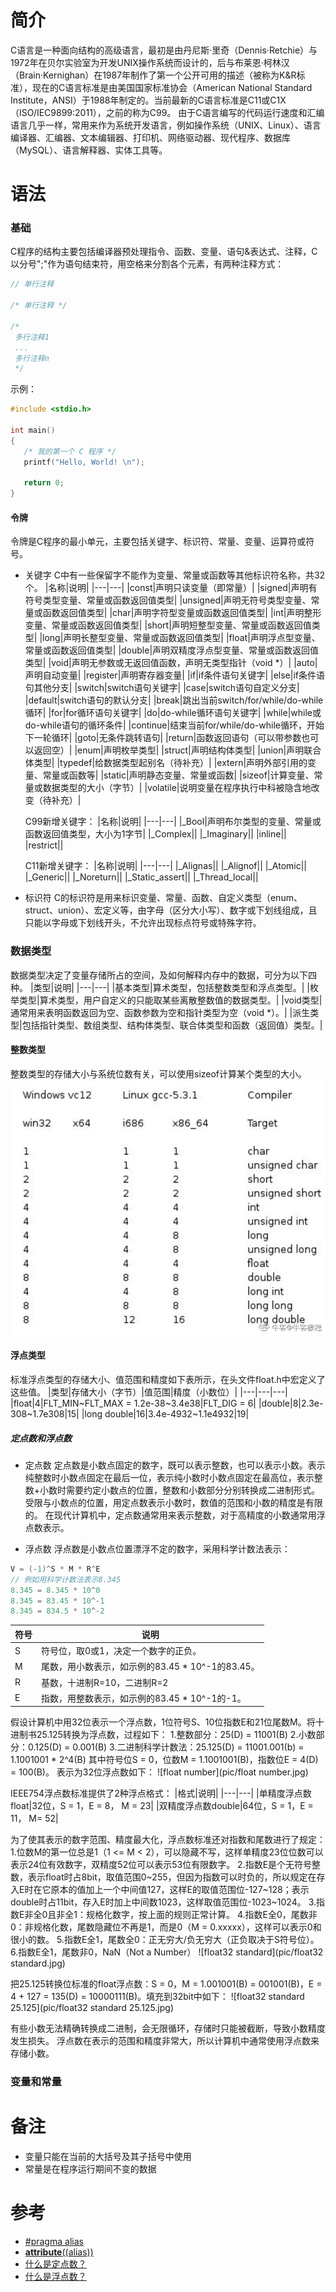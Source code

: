 简介
===
  C语言是一种面向结构的高级语言，最初是由丹尼斯·里奇（Dennis·Retchie）与1972年在贝尔实验室为开发UNIX操作系统而设计的，后与布莱恩·柯林汉（Brain·Kernighan）在1987年制作了第一个公开可用的描述（被称为K&R标准），现在的C语言标准是由美国国家标准协会（American National Standard Institute，ANSI）于1988年制定的。当前最新的C语言标准是C11或C1X（ISO/IEC9899:2011），之前的称为C99。
  由于C语言编写的代码运行速度和汇编语言几乎一样，常用来作为系统开发语言，例如操作系统（UNIX、Linux）、语言编译器、汇编器、文本编辑器、打印机、网络驱动器、现代程序、数据库（MySQL）、语言解释器、实体工具等。

语法
===
### 基础
  C程序的结构主要包括编译器预处理指令、函数、变量、语句&表达式、注释，C以分号";"作为语句结束符，用空格来分割各个元素，有两种注释方式：
```C
// 单行注释

/* 单行注释 */

/*
 多行注释1
 ...
 多行注释n
 */
```

示例：
```C
#include <stdio.h>

int main()
{
   /* 我的第一个 C 程序 */
   printf("Hello, World! \n");

   return 0;
}
```

#### 令牌
  令牌是C程序的最小单元，主要包括关键字、标识符、常量、变量、运算符或符号。
* 关键字
  C中有一些保留字不能作为变量、常量或函数等其他标识符名称，共32个。
|名称|说明|
|---|---|
|const|声明只读变量（即常量）|
|signed|声明有符号类型变量、常量或函数返回值类型|
|unsigned|声明无符号类型变量、常量或函数返回值类型|
|char|声明字符型变量或函数返回值类型|
|int|声明整形变量、常量或函数返回值类型|
|short|声明短整型变量、常量或函数返回值类型|
|long|声明长整型变量、常量或函数返回值类型|
|float|声明浮点型变量、常量或函数返回值类型|
|double|声明双精度浮点型变量、常量或函数返回值类型|
|void|声明无参数或无返回值函数，声明无类型指针（void \*）|
|auto|声明自动变量|
|register|声明寄存器变量|
|if|if条件语句关键字|
|else|if条件语句其他分支|
|switch|switch语句关键字|
|case|switch语句自定义分支|
|default|switch语句的默认分支|
|break|跳出当前switch/for/while/do-while循环|
|for|for循环语句关键字|
|do|do-while循环语句关键字|
|while|while或do-while语句的循环条件|
|continue|结束当前for/while/do-while循环，开始下一轮循环|
|goto|无条件跳转语句|
|return|函数返回语句（可以带参数也可以返回空）|
|enum|声明枚举类型|
|struct|声明结构体类型|
|union|声明联合体类型|
|typedef|给数据类型起别名（待补充）|
|extern|声明外部引用的变量、常量或函数等|
|static|声明静态变量、常量或函数|
|sizeof|计算变量、常量或数据类型的大小（字节）|
|volatile|说明变量在程序执行中科被隐含地改变（待补充）|

  C99新增关键字：
|名称|说明|
|---|---|
|\_Bool|声明布尔类型的变量、常量或函数返回值类型，大小为1字节|
|\_Complex||
|\_Imaginary||
|inline||
|restrict||

  C11新增关键字：
|名称|说明|
|---|---|
|\_Alignas||
|\_Alignof||
|\_Atomic||
|\_Generic||
|\_Noreturn||
|\_Static_assert||
|\_Thread_local||

* 标识符
  C的标识符是用来标识变量、常量、函数、自定义类型（enum、struct、union）、宏定义等，由字母（区分大小写）、数字或下划线组成，且只能以字母或下划线开头，不允许出现标点符号或特殊字符。

### 数据类型
  数据类型决定了变量存储所占的空间，及如何解释内存中的数据，可分为以下四种。
|类型|说明|
|---|---|
|基本类型|算术类型，包括整数类型和浮点类型。|
|枚举类型|算术类型，用户自定义的只能取某些离散整数值的数据类型。|
|void类型|通常用来表明函数返回为空、函数参数为空和指针类型为空（void \*）。|
|派生类型|包括指针类型、数组类型、结构体类型、联合体类型和函数（返回值）类型。|

#### 整数类型
  整数类型的存储大小与系统位数有关，可以使用sizeof计算某个类型的大小。
![integer](pic/integer.jpg)

#### 浮点类型
  标准浮点类型的存储大小、值范围和精度如下表所示，在头文件float.h中宏定义了这些值。
|类型|存储大小（字节）|值范围|精度（小数位）|
|---|---|---|
|float|4|FLT_MIN~FLT_MAX = 1.2e-38~3.4e38|FLT_DIG = 6|
|double|8|2.3e-308~1.7e308|15|
|long double|16|3.4e-4932~1.1e4932|19|

##### 定点数和浮点数
* 定点数
  定点数是小数点固定的数字，既可以表示整数，也可以表示小数。表示纯整数时小数点固定在最后一位，表示纯小数时小数点固定在最高位，表示整数+小数时需要约定小数点的位置，整数和小数部分分别转换成二进制形式。
  受限与小数点的位置，用定点数表示小数时，数值的范围和小数的精度是有限的。
  在现代计算机中，定点数通常用来表示整数，对于高精度的小数通常用浮点数表示。

* 浮点数
  浮点数是小数点位置漂浮不定的数字，采用科学计数法表示：
```C
V = (-1)^S * M * R^E
// 例如用科学计数法表示8.345
8.345 = 8.345 * 10^0
8.345 = 83.45 * 10^-1
8.345 = 834.5 * 10^-2
```
|符号|说明|
|---|---|
|S|符号位，取0或1，决定一个数字的正负。|
|M|尾数，用小数表示，如示例的83.45 * 10^-1的83.45。|
|R|基数，十进制R=10，二进制R=2|
|E|指数，用整数表示，如示例的83.45 * 10^-1的-1。|

  假设计算机中用32位表示一个浮点数，1位符号S、10位指数E和21位尾数M。将十进制书25.125转换为浮点数，过程如下：
1.整数部分：25(D) = 11001(B)
2.小数部分：0.125(D) = 0.001(B)
3.二进制科学计数法：25.125(D) = 11001.001(b) = 1.1001001 * 2^4(B)
其中符号位S = 0，位数M = 1.1001001(B)，指数位E = 4(D) = 100(B)。
  表示为32位浮点数如下：
![float number](pic/float number.jpg)

  IEEE754浮点数标准提供了2种浮点格式：
|格式|说明|
|---|---|
|单精度浮点数float|32位，S = 1，E = 8， M = 23|
|双精度浮点数double|64位，S = 1，E = 11， M= 52|

  为了使其表示的数字范围、精度最大化，浮点数标准还对指数和尾数进行了规定：
1.位数M的第一位总是1（1 <= M < 2），可以隐藏不写，这样单精度23位位数可以表示24位有效数字，双精度52位可以表示53位有限数字。
2.指数E是个无符号整数，表示float时占8bit，取值范围0~255，但因为指数可以时负的，所以规定在存入E时在它原本的值加上一个中间值127，这样E的取值范围位-127~128；表示double时占11bit，存入E时加上中间数1023，这样取值范围位-1023~1024。
3.指数E非全0且非全1：规格化数字，按上面的规则正常计算。
4.指数E全0，尾数非0：非规格化数，尾数隐藏位不再是1，而是0（M = 0.xxxxx），这样可以表示0和很小的数。
5.指数E全1，尾数全0：正无穷大/负无穷大（正负取决于S符号位）。
6.指数E全1，尾数非0，NaN（Not a Number）
![float32 standard](pic/float32 standard.jpg)

  把25.125转换位标准的float浮点数：S = 0，M = 1.001001(B) = 001001(B)，E = 4 + 127 = 135(D) = 10000111(B)。填充到32bit中如下：
![float32 standard 25.125](pic/float32 standard 25.125.jpg)

  有些小数无法精确转换成二进制，会无限循环，存储时只能被截断，导致小数精度发生损失。
  浮点数在表示的范围和精度非常大，所以计算机中通常使用浮点数来存储小数。

### 变量和常量


备注
===
* 变量只能在当前的大括号及其子括号中使用
* 常量是在程序运行期间不变的数据

参考
===
* [#pragma alias](https://docs.oracle.com/cd/E19205-01/820-1210/6nct7sd4f/index.html)
* [__attribute__((alias))](https://www.cnblogs.com/moonflow/archive/2012/08/14/2637874.html)
* [什么是定点数？](https://zhuanlan.zhihu.com/p/338588296)
* [什么是浮点数？](https://zhuanlan.zhihu.com/p/339949186?ivk_sa=1024320u)

